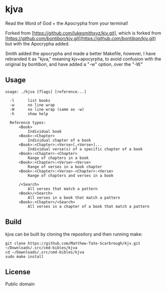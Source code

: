 # kjva

Read the Word of God + the Apocrypha from your terminal!

Forked from [https://github.com/lukesmithxyz/kjv.git], which is forked from [https://github.com/bontibon/kjv.git](https://github.com/bontibon/kjv.git) but with the Apocrypha added.

Smith added the apocrypha and made a better Makefile, however, I have rebranded it as "kjva," meaning kjv+apocyrpha, to avoid confusion with the original by bontibon, and have added a "-w" option, over the "-W."

## Usage

    usage: ./kjva [flags] [reference...]

      -l      list books
      -w      no line wrap
      -W      no line wrap (same as -w)
      -h      show help

      Reference types:
          <Book>
              Individual book
          <Book>:<Chapter>
              Individual chapter of a book
          <Book>:<Chapter>:<Verse>[,<Verse>]...
              Individual verse(s) of a specific chapter of a book
          <Book>:<Chapter>-<Chapter>
              Range of chapters in a book
          <Book>:<Chapter>:<Verse>-<Verse>
              Range of verses in a book chapter
          <Book>:<Chapter>:<Verse>-<Chapter>:<Verse>
              Range of chapters and verses in a book

          /<Search>
              All verses that match a pattern
          <Book>/<Search>
              All verses in a book that match a pattern
          <Book>:<Chapter>/<Search>
              All verses in a chapter of a book that match a pattern

## Build

kjva can be built by cloning the repository and then running make:

    git clone https://github.com/Matthew-Tate-Scarbrough/kjv.git ~/Downloads/.src/cmd-bibles/kjva
    cd ~/Downloads/.src/cmd-bibles/kjva
    sudo make install

## License

Public domain
